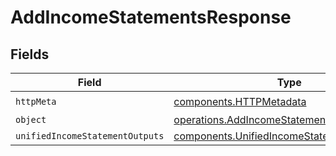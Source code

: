# AddIncomeStatementsResponse


## Fields

| Field                                                                                                    | Type                                                                                                     | Required                                                                                                 | Description                                                                                              |
| -------------------------------------------------------------------------------------------------------- | -------------------------------------------------------------------------------------------------------- | -------------------------------------------------------------------------------------------------------- | -------------------------------------------------------------------------------------------------------- |
| `httpMeta`                                                                                               | [components.HTTPMetadata](../../models/components/httpmetadata.md)                                       | :heavy_check_mark:                                                                                       | N/A                                                                                                      |
| `object`                                                                                                 | [operations.AddIncomeStatementsResponseBody](../../models/operations/addincomestatementsresponsebody.md) | :heavy_minus_sign:                                                                                       | N/A                                                                                                      |
| `unifiedIncomeStatementOutputs`                                                                          | [components.UnifiedIncomeStatementOutput](../../models/components/unifiedincomestatementoutput.md)[]     | :heavy_minus_sign:                                                                                       | N/A                                                                                                      |